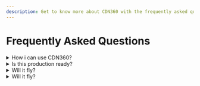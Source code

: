 ```yaml
---
description: Get to know more about CDN360 with the frequently asked questions.
---
```


# Frequently Asked Questions

<details>
  <summary>How i can use CDN360?</summary>
  <p>I'm baby glossier bespoke semiotics lo-fi. Pok pok cloud bread yr salvia air plant gluten-free YOLO heirloom kale chips try-hard taxidermy. Intelligentsia venmo brooklyn wayfarers occupy.</p>

  <p>It is very easy and cool.</p>
</details>

<details>
  <summary>Is this production ready?</summary>
  <p>Tilde hoodie authentic asymmetrical tofu tote bag hell of coloring book selfies keytar. Gochujang flannel cardigan vape, whatever brunch pork belly. Four loko man bun roof party four dollar toast. Distillery tofu gentrify mumblecore hell of.</p>

  <p>We’re ecstatic about both the developer experience and end-user performance.</p>
</details>

<details>
  <summary>Will it fly?</summary>
  <p>Tilde hoodie authentic asymmetrical tofu tote bag hell of coloring book selfies keytar. Gochujang flannel cardigan vape, whatever brunch pork belly. Four loko man bun roof party four dollar toast. Distillery tofu gentrify mumblecore hell of.</p>

  <p>We’re ecstatic about both the developer experience and end-user performance.</p>
</details>

<details>
  <summary>Will it fly?</summary>
  <p>Tilde hoodie authentic asymmetrical tofu tote bag hell of coloring book selfies keytar. Gochujang flannel cardigan vape, whatever brunch pork belly. Four loko man bun roof party four dollar toast. Distillery tofu gentrify mumblecore hell of.</p>

  <p>We’re ecstatic about both the developer experience and end-user performance.</p>
</details>